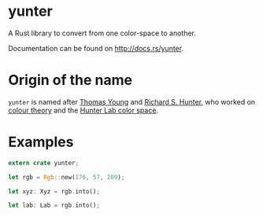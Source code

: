 # yunter
A Rust library to convert from one color-space to another.

Documentation can be found on http://docs.rs/yunter.

# Origin of the name

`yunter` is named after [Thomas Young](https://en.wikipedia.org/wiki/Thomas_Young_(scientist)) and [Richard S. Hunter](https://en.wikipedia.org/wiki/Richard_S._Hunter), who worked on [colour theory](https://en.wikipedia.org/wiki/Thomas_Young_(scientist)#Vision_and_colour_theory) and the [Hunter Lab color space](https://en.wikipedia.org/wiki/Lab_color_space#Hunter_Lab).

# Examples

```rust
extern crate yunter;

let rgb = Rgb::new(176, 57, 209);

let xyz: Xyz = rgb.into();

let lab: Lab = rgb.into();
```
